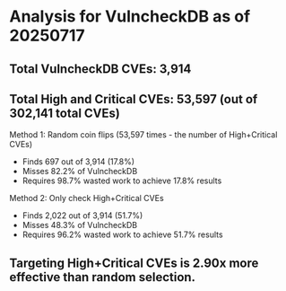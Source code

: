 # Analysis for VulncheckDB as of 20250717

## Total VulncheckDB CVEs: 3,914
## Total High and Critical CVEs: 53,597 (out of 302,141 total CVEs)

Method 1: Random coin flips (53,597 times - the number of High+Critical CVEs)
  - Finds 697 out of 3,914 (17.8%)
  - Misses 82.2% of VulncheckDB
  - Requires 98.7% wasted work to achieve 17.8% results

Method 2: Only check High+Critical CVEs
  - Finds 2,022 out of 3,914 (51.7%)
  - Misses 48.3% of VulncheckDB
  - Requires 96.2% wasted work to achieve 51.7% results

## Targeting High+Critical CVEs is 2.90x more effective than random selection.
